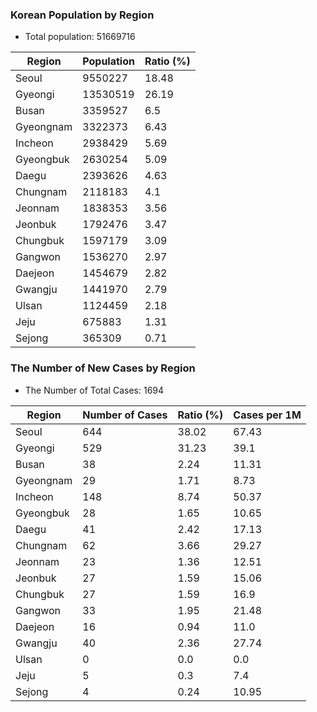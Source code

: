 ### Korean Population by Region
* Total population: 51669716

|   Region   | Population | Ratio (%) |
|   ------   | ---------- | --------- |
|   Seoul    |  9550227   |   18.48   |
|  Gyeongi   |  13530519  |   26.19   |
|   Busan    |  3359527   |    6.5    |
| Gyeongnam  |  3322373   |    6.43   |
|  Incheon   |  2938429   |    5.69   |
| Gyeongbuk  |  2630254   |    5.09   |
|   Daegu    |  2393626   |    4.63   |
|  Chungnam  |  2118183   |    4.1    |
|  Jeonnam   |  1838353   |    3.56   |
|  Jeonbuk   |  1792476   |    3.47   |
|  Chungbuk  |  1597179   |    3.09   |
|  Gangwon   |  1536270   |    2.97   |
|  Daejeon   |  1454679   |    2.82   |
|  Gwangju   |  1441970   |    2.79   |
|   Ulsan    |  1124459   |    2.18   |
|    Jeju    |   675883   |    1.31   |
|   Sejong   |   365309   |    0.71   |

### The Number of New Cases by Region
* The Number of Total Cases:  1694

|   Region   | Number of Cases | Ratio (%) | Cases per 1M |
|   ------   | --------------- | -------- | ------------ |
|   Seoul    |       644       |   38.02   |    67.43     |
|  Gyeongi   |       529       |   31.23   |     39.1     |
|   Busan    |        38       |    2.24   |    11.31     |
| Gyeongnam  |        29       |    1.71   |     8.73     |
|  Incheon   |       148       |    8.74   |    50.37     |
| Gyeongbuk  |        28       |    1.65   |    10.65     |
|   Daegu    |        41       |    2.42   |    17.13     |
|  Chungnam  |        62       |    3.66   |    29.27     |
|  Jeonnam   |        23       |    1.36   |    12.51     |
|  Jeonbuk   |        27       |    1.59   |    15.06     |
|  Chungbuk  |        27       |    1.59   |     16.9     |
|  Gangwon   |        33       |    1.95   |    21.48     |
|  Daejeon   |        16       |    0.94   |     11.0     |
|  Gwangju   |        40       |    2.36   |    27.74     |
|   Ulsan    |        0        |    0.0    |     0.0      |
|    Jeju    |        5        |    0.3    |     7.4      |
|   Sejong   |        4        |    0.24   |    10.95     |

